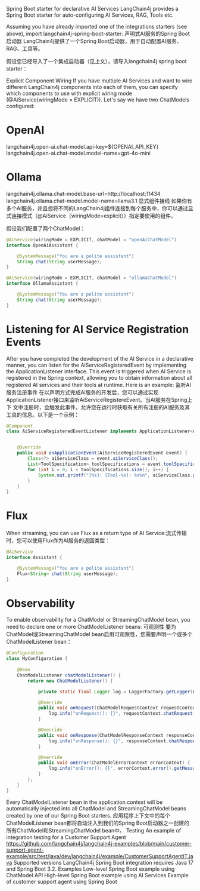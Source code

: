 Spring Boot starter for declarative AI Services
LangChain4j provides a Spring Boot starter for auto-configuring AI Services, RAG, Tools etc.

Assuming you have already imported one of the integrations starters (see above), import langchain4j-spring-boot-starter:
声明式AI服务的Spring Boot启动器
LangChain4j提供了一个Spring Boot启动器，用于自动配置AI服务、RAG、工具等。

假设您已经导入了一个集成启动器（见上文），请导入langchain4j spring boot starter：

Explicit Component Wiring
If you have multiple AI Services and want to wire different LangChain4j components into each of them, you can specify which components to use with explicit wiring mode (@AiService(wiringMode = EXPLICIT)).
Let's say we have two ChatModels configured:
# OpenAI
langchain4j.open-ai.chat-model.api-key=${OPENAI_API_KEY}
langchain4j.open-ai.chat-model.model-name=gpt-4o-mini

# Ollama
langchain4j.ollama.chat-model.base-url=http://localhost:11434
langchain4j.ollama.chat-model.model-name=llama3.1
显式组件接线
如果你有多个AI服务，并且想将不同的LangChain4j组件连接到每个服务中，你可以通过显式连接模式（@AiService（wiringMode=explicit））指定要使用的组件。

假设我们配置了两个ChatModel：

```java
@AiService(wiringMode = EXPLICIT, chatModel = "openAiChatModel")
interface OpenAiAssistant {

    @SystemMessage("You are a polite assistant")
    String chat(String userMessage);
}

@AiService(wiringMode = EXPLICIT, chatModel = "ollamaChatModel")
interface OllamaAssistant {

    @SystemMessage("You are a polite assistant")
    String chat(String userMessage);
}
```
# Listening for AI Service Registration Events
After you have completed the development of the AI Service in a declarative manner, you can listen for the AiServiceRegisteredEvent by implementing the ApplicationListener<AiServiceRegisteredEvent> interface. This event is triggered when AI Service is registered in the Spring context, allowing you to obtain information about all registered AI services and their tools at runtime. Here is an example:
监听AI服务注册事件
在以声明方式完成AI服务的开发后，您可以通过实现ApplicationListener<AiServiceRegisteredEvent>接口来监听AiServiceRegistereEvent。当AI服务在Spring上下
文中注册时，会触发此事件，允许您在运行时获取有关所有注册的AI服务及其工具的信息。以下是一个示例：
```java
@Component
class AiServiceRegisteredEventListener implements ApplicationListener<AiServiceRegisteredEvent> {


    @Override
    public void onApplicationEvent(AiServiceRegisteredEvent event) {
        Class<?> aiServiceClass = event.aiServiceClass();
        List<ToolSpecification> toolSpecifications = event.toolSpecifications();
        for (int i = 0; i < toolSpecifications.size(); i++) {
            System.out.printf("[%s]: [Tool-%s]: %s%n", aiServiceClass.getSimpleName(), i + 1, toolSpecifications.get(i));
        }
    }
}
```
# Flux
When streaming, you can use Flux<String> as a return type of AI Service:流式传输时，您可以使用Flux<String>作为AI服务的返回类型：
```java
@AiService
interface Assistant {

    @SystemMessage("You are a polite assistant")
    Flux<String> chat(String userMessage);
}
```

# Observability
To enable observability for a ChatModel or StreamingChatModel bean, you need to declare one or more ChatModelListener beans:
可观测性
要为ChatModel或StreamingChatModel bean启用可观察性，您需要声明一个或多个ChatModelListener bean：
```java
@Configuration
class MyConfiguration {
    
    @Bean
    ChatModelListener chatModelListener() {
        return new ChatModelListener() {

            private static final Logger log = LoggerFactory.getLogger(ChatModelListener.class);

            @Override
            public void onRequest(ChatModelRequestContext requestContext) {
                log.info("onRequest(): {}", requestContext.chatRequest());
            }

            @Override
            public void onResponse(ChatModelResponseContext responseContext) {
                log.info("onResponse(): {}", responseContext.chatResponse());
            }

            @Override
            public void onError(ChatModelErrorContext errorContext) {
                log.info("onError(): {}", errorContext.error().getMessage());
            }
        };
    }
}
```

Every ChatModelListener bean in the application context will be automatically injected into all ChatModel and StreamingChatModel beans created by one of our Spring Boot starters.
应用程序上下文中的每个ChatModelListener bean都将自动注入到我们的Spring Boot启动器之一创建的所有ChatModel和StreamingChatModel bean中。
Testing
An example of integration testing for a Customer Support Agent
https://github.com/langchain4j/langchain4j-examples/blob/main/customer-support-agent-example/src/test/java/dev/langchain4j/example/CustomerSupportAgentIT.java
Supported versions
LangChain4j Spring Boot integration requires Java 17 and Spring Boot 3.2.
Examples
Low-level Spring Boot example using ChatModel API
High-level Spring Boot example using AI Services
Example of customer support agent using Spring Boot